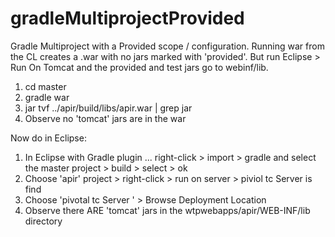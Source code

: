 # gradleMultiprojectProvided
Gradle Multiproject with a Provided scope / configuration.  Running war from the CL creates a .war with no jars marked with 'provided'.  But run Eclipse > Run On Tomcat and the provided and test jars go to webinf/lib.

1. cd master
2. gradle war
3. jar tvf ../apir/build/libs/apir.war | grep jar
4. Observe no 'tomcat' jars are in the war

Now do in Eclipse:
1. In Eclipse with Gradle plugin ... right-click > import > gradle and select the master project > build > select > ok
2. Choose 'apir' project > right-click > run on server > piviol tc Server is find
3. Choose 'pivotal tc Server ' > Browse Deployment Location
4. Observe there ARE 'tomcat' jars in the wtpwebapps/apir/WEB-INF/lib directory

